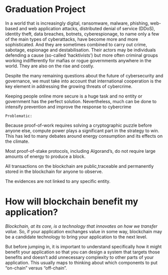 # Graduation Project 
In a world that is increasingly digital, ransomware, malware, phishing, web-based and web application attacks, distributed denial of service (DDoS), identity theft, data breaches, botnets, cyberespionage, to name only a few of the main types of cyberattacks, have become more and more sophisticated. And they are sometimes combined to carry out crime, sabotage, espionage and destabilisation. Their actors may be individuals defending a cause (so-called ‘hacktivists’) but more often criminal groups working indifferently for mafias or rogue governments anywhere in the world. They are also on the rise and costly.

Despite the many remaining questions about the future of cybersecurity and governance, we must take into account that international cooperation is the key element in addressing the growing threats of cybercrime.

Keeping people online more secure is a huge task and no entity or government has the perfect solution. Nevertheless, much can be done to intensify prevention and improve the response to cybercrime

`Problematic:`

Because proof-of-work requires solving a cryptographic puzzle before anyone else, compute power plays a significant part in the strategy to win. This has led to many debates around energy consumption and its effects on the climate.

Most proof-of-stake protocols, including Algorand’s, do not require large amounts of energy to produce a block.

All transactions on the blockchain are public,traceable and permanently stored in the blockchain for anyone to observe.

The evidences are not linked to any specific entity.

# **How will blockchain benefit my application?**

*Blockchain, at its core, is a technology that innovates on how we transfer value.* So, if your application exchanges value in some way, blockchain may be a candidate technology to bring your application to the next level.

But before jumping in, it is important to understand specifically how it might benefit your application so that you can design a system that targets those benefits and doesn’t add unnecessary complexity to other parts of your application. This usually maps to thinking about which components to put “on-chain” versus “off-chain”.
